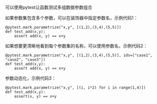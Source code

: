 可以使用pytest让函数测试多组数据参数组合

如果参数集包含多个参数，可以在装饰器中指定参数名，示例代码1：

```python-repl
@pytest.mark.parametrize("x,y", [(1,2),(3,4),(5,5)])
def test_add(x,y):
	assert add(x, y) == x+y
```

如果想要更清晰地看到每个参数集的名称，可以使用参数名，示例代码2：

```python-repl
@pytest.mark.parametrize("x,y", [(1,2),(3,4),(5,5)], ids=["case1", "case2", "case3"])
def test_add(x,y):
	assert add(x, y) == x+y
```

参数动态化，示例代码3：

```python-repl
@pytest.mark.parametrize("x,y", [(i, i*2) for i in range(1,4)])
def test_add(x,y):
	assert(x, y) == x+y
```
